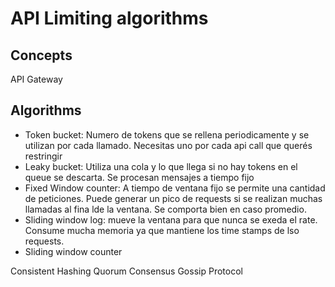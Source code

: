 # API Limiting algorithms
## Concepts

API Gateway

## Algorithms

* Token bucket: Numero de tokens que se rellena periodicamente y se utilizan por cada llamado. Necesitas uno por cada api call que querés restringir
* Leaky bucket: Utiliza una cola y lo que llega si no hay tokens en el queue se descarta. Se procesan mensajes a tiempo fijo
* Fixed Window counter: A tiempo de ventana fijo se permite una cantidad de peticiones. Puede generar un pico de requests si se realizan muchas llamadas al fina lde la ventana. Se comporta bien en caso promedio.
* Sliding window  log: mueve la ventana para que nunca se exeda el rate. Consume mucha memoria ya que mantiene los time stamps de lso requests. 
* Sliding window counter

Consistent Hashing
Quorum Consensus
Gossip Protocol


